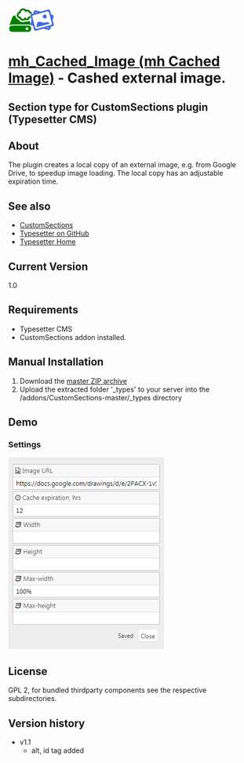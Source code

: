 ![](_types/mh_cached_image/ui_icon.png)
# [mh_Cached_Image (mh Cached Image)](https://github.com/mahotilo/CS.mh_Cached_Image) - Cashed external image. 
## Section type for CustomSections plugin (Typesetter CMS)


## About
The plugin creates a local copy of an external image, e.g. from Google Drive, to speedup image loading. The local copy has an adjustable expiration time.

## See also 
* [CustomSections](https://github.com/juek/CustomSections)
* [Typesetter on GitHub](https://github.com/Typesetter/Typesetter)
* [Typesetter Home](http://www.typesettercms.com)

## Current Version 
1.0

## Requirements
* Typesetter CMS
* CustomSections addon installed.

## Manual Installation
1. Download the [master ZIP archive](https://github.com/mahotilo/CS.mh_Cached_Image/archive/master.zip)
2. Upload the extracted folder '_types' to your server into the /addons/CustomSections-master/_types directory


## Demo
### Settings
![image](demo/settings.png)


## License
GPL 2, for bundled thirdparty components see the respective subdirectories.

## Version history
* v1.1 
	- alt, id tag added

